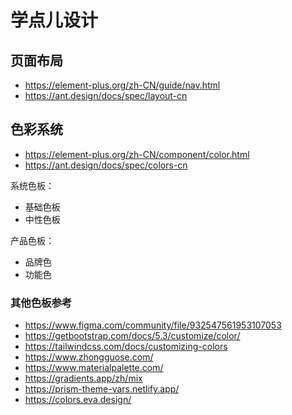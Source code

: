 # 学点儿设计

## 页面布局

- <https://element-plus.org/zh-CN/guide/nav.html>
- <https://ant.design/docs/spec/layout-cn>

## 色彩系统

- <https://element-plus.org/zh-CN/component/color.html>
- <https://ant.design/docs/spec/colors-cn>

系统色板：

- 基础色板
- 中性色板

产品色板：

- 品牌色
- 功能色

### 其他色板参考

- <https://www.figma.com/community/file/932547561953107053>
- <https://getbootstrap.com/docs/5.3/customize/color/>
- <https://tailwindcss.com/docs/customizing-colors>
- <https://www.zhongguose.com/>
- <https://www.materialpalette.com/>
- <https://gradients.app/zh/mix>
- <https://prism-theme-vars.netlify.app/>
- <https://colors.eva.design/>
